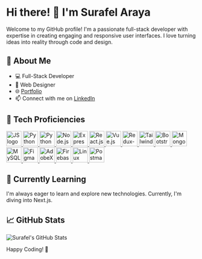 # Hi there! 👋 I'm Surafel Araya

Welcome to my GitHub profile! I'm a passionate full-stack developer with expertise in creating engaging and responsive user interfaces. I love turning ideas into reality through code and design.

## 🚀 About Me

- 💻 Full-Stack Developer
- 🎨 Web Designer
- 🌐 [Portfolio](https://suraffy.netlify.app)
- 📫 Connect with me on [LinkedIn](https://www.linkedin.com/in/surafel-araya)

## 🔧 Tech Proficiencies

<a href="https://developer.mozilla.org/en-US/docs/Web/JavaScript" style="">
  <img src="https://github.com/abrahamhba/programming-languages-logos/blob/master/src/javascript/javascript.png" alt="JS logo" width="40">
</a>
<a href="https://developer.mozilla.org/en-US/docs/Web/CSS">
  <img src="https://cdn.simpleicons.org/css3/blue/dark" alt="Python logo" width="40">
</a>
<a href="https://developer.mozilla.org/en-US/docs/Web/HTML">
  <img src="https://cdn.simpleicons.org/html5" alt="Python logo" width="40">
</a>
<a href="https://nodejs.org">
  <img src="https://cdn.simpleicons.org/node.js" alt="Node.js" width="40">
</a>
<a href="https://expressjs.com">
  <img src="https://cdn.simpleicons.org/express" alt="Express.js" width="40">
</a>  
<a href="https://react.dev">
  <img src="https://cdn.simpleicons.org/react" alt="React.js" width="40">
</a>
<a href="https://vuejs.org">
  <img src="https://cdn.simpleicons.org/vue.js" alt="Vue.js" width="40">
</a>
<a href="https://redux-toolkit.js.org">
  <img src="https://cdn.simpleicons.org/redux" alt="Redux-toolkit" width="40">
</a>
<a href="https://tailwindcss.com">
  <img src="https://cdn.simpleicons.org/tailwindcss" alt="Tailwindcss" width="40">
</a>  
<a href="https://getbootstrap.com">
  <img src="https://cdn.simpleicons.org/bootstrap" alt="Bootstrap" width="40">
</a>
<a href="https://www.mongodb.com">
  <img src="https://cdn.simpleicons.org/mongodb" alt="Mongodb" width="40">
</a>  
<a href="https://www.mysql.com">
  <img src="https://cdn.simpleicons.org/mysql" alt="MySQL" width="40">
</a>
<a href="https://figma.com">
  <img src="https://cdn.simpleicons.org/figma" alt="Figma" width="40">
</a>
<a href="https://adobexdplatform.com">
  <img src="https://cdn.simpleicons.org/adobexd" alt="AdobeXD" width="40">
</a>
<a href="https://firebase.google.com">
  <img src="https://cdn.simpleicons.org/firebase" alt="Firebase" width="40">
</a>
<a href="https://www.linux.org">
  <img src="https://cdn.simpleicons.org/linux" alt="Linux" width="40">
</a>  
<a href="https://www.postman.com">
  <img src="https://cdn.simpleicons.org/postman" alt="Postman" width="40">
</a>

## 🌱 Currently Learning

I'm always eager to learn and explore new technologies. Currently, I'm diving into Next.js.

## 📈 GitHub Stats

![Surafel's GitHub Stats](https://github-readme-stats.vercel.app/api?username=suraffy&show_icons=true&count_private=true&hide=contribs)

Happy Coding! 🚀
